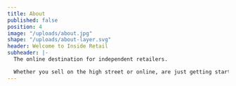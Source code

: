 ```yaml
---
title: About
published: false
position: 4
image: "/uploads/about.jpg"
shape: "/uploads/about-layer.svg"
header: Welcome to Inside Retail
subheader: |-
  The online destination for independent retailers.

  Whether you sell on the high street or online, are just getting started or tweaking the dream, you can find stories, tips, interviews and inspiration to help accelerate the growth of your business. Explore below or browse through to find content that’s right for you.
---
```


